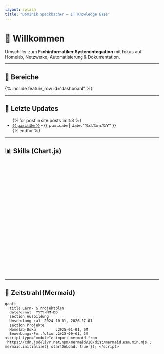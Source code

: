 ```yaml
---
layout: splash
title: "Dominik Speckbacher – IT Knowledge Base"
---
```


# 👋 Willkommen

Umschüler zum **Fachinformatiker Systemintegration** mit Fokus auf Homelab, Netzwerke, Automatisierung & Dokumentation.

---

## 🚀 Bereiche
{% include feature_row id="dashboard" %}

---

## 📝 Letzte Updates
<ul>
  {% for post in site.posts limit:3 %}
    <li><a href="{{ post.url | relative_url }}">{{ post.title }}</a> – {{ post.date | date: "%d.%m.%Y" }}</li>
  {% endfor %}
</ul>

---

## 📊 Skills (Chart.js)
<canvas id="skillsChart" style="max-width:700px; height:360px; margin: 20px auto; display: block;"></canvas>
<script src="https://cdn.jsdelivr.net/npm/chart.js"></script>
<script>
const ctx = document.getElementById('skillsChart');
new Chart(ctx, {
    type: 'bar',
    data: {
      labels: ['Python', 'Docker', 'Ansible', 'Networking'],
      datasets: [{
        label: 'Lernfortschritt (%)',
        data: [70, 45, 25, 60],
        backgroundColor: ['#36a2eb','#ff6384','#ffce56','#4bc0c0']
      }]
    },
    options: { scales: { y: { beginAtZero: true } } }
});
</script>

---

## 📅 Zeitstrahl (Mermaid)
```mermaid
gantt
  title Lern- & Projektplan
  dateFormat  YYYY-MM-DD
  section Ausbildung
  Umschulung :a1, 2024-10-01, 2026-07-01
  section Projekte
  Homelab-Doku         :2025-01-01, 6M
  Bewerbungs-Portfolio :2025-09-01, 3M
<script type="module"> import mermaid from 'https://cdn.jsdelivr.net/npm/mermaid@10/dist/mermaid.esm.min.mjs'; mermaid.initialize({ startOnLoad: true }); </script>


